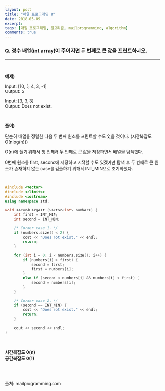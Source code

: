 ```yaml
---
layout: post
title: "매일 프로그래밍 8"
date: 2018-05-09
excerpt:
tags: [매일 프로그래밍, 알고리즘, mailprogramming, algorithm]
comments: true
---
```


### Q. 정수 배열(int array)이 주어지면 두 번째로 큰 값을 프린트하시오.
- - -

<br/>

**예제)**

Input: [10, 5, 4, 3, -1]  
Output: 5  

Input: [3, 3, 3]  
Output: Does not exist.

<br/>

**풀이)**

단순히 배열을 정렬한 다음 두 번째 원소를 프린트할 수도 있을 것이다. (시간복잡도 O(nlog(n)))

O(n)에 풀기 위해서 첫 번째와 두 번째로 큰 값을 저장하면서 배열을 탐색했다.

0번째 원소를 first, second에 저장하고 시작할 수도 있겠지만 탐색 후 두 번째로 큰 원소가 존재하지 않는 case를 검출하기 위해서 INT_MIN으로 초기화했다.


<br/>

``` cpp
#include <vector>
#include <climits>
#include <iostream>
using namespace std;

void secondLargest (vector<int> numbers) {
    int first = INT_MIN;
    int second = INT_MIN;

    /* Corner case 1. */
    if (numbers.size() < 2) {
        cout << "Does not exist." << endl;
        return;
    }

    for (int i = 0; i < numbers.size(); i++) {
        if (numbers[i] > first) {
            second = first;
            first = numbers[i];
        }
        else if (second < numbers[i] && numbers[i] < first) {
            second = numbers[i];
        }
    }

    /* Corner case 2. */
    if (second == INT_MIN) {
        cout << "Does not exist." << endl;
        return;
    }

    cout << second << endl;
}
```

<br/>

**시간복잡도 O(n)**  
**공간복잡도 O(1)**  

<br/>
<br/>

출처: mailprogramming.com
